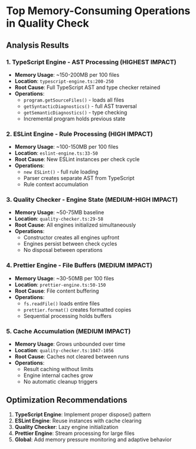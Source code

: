 # Top Memory-Consuming Operations in Quality Check

## Analysis Results

### 1. TypeScript Engine - AST Processing (HIGHEST IMPACT)

- **Memory Usage**: ~150-200MB per 100 files
- **Location**: `typescript-engine.ts:200-250`
- **Root Cause**: Full TypeScript AST and type checker retained
- **Operations**:
  - `program.getSourceFiles()` - loads all files
  - `getSyntacticDiagnostics()` - full AST traversal
  - `getSemanticDiagnostics()` - type checking
  - Incremental program holds previous state

### 2. ESLint Engine - Rule Processing (HIGH IMPACT)

- **Memory Usage**: ~100-150MB per 100 files
- **Location**: `eslint-engine.ts:33-50`
- **Root Cause**: New ESLint instances per check cycle
- **Operations**:
  - `new ESLint()` - full rule loading
  - Parser creates separate AST from TypeScript
  - Rule context accumulation

### 3. Quality Checker - Engine State (MEDIUM-HIGH IMPACT)

- **Memory Usage**: ~50-75MB baseline
- **Location**: `quality-checker.ts:29-58`
- **Root Cause**: All engines initialized simultaneously
- **Operations**:
  - Constructor creates all engines upfront
  - Engines persist between check cycles
  - No disposal between operations

### 4. Prettier Engine - File Buffers (MEDIUM IMPACT)

- **Memory Usage**: ~30-50MB per 100 files
- **Location**: `prettier-engine.ts:50-150`
- **Root Cause**: File content buffering
- **Operations**:
  - `fs.readFile()` loads entire files
  - `prettier.format()` creates formatted copies
  - Sequential processing holds buffers

### 5. Cache Accumulation (MEDIUM IMPACT)

- **Memory Usage**: Grows unbounded over time
- **Location**: `quality-checker.ts:1047-1056`
- **Root Cause**: Caches not cleared between runs
- **Operations**:
  - Result caching without limits
  - Engine internal caches grow
  - No automatic cleanup triggers

## Optimization Recommendations

1. **TypeScript Engine**: Implement proper dispose() pattern
2. **ESLint Engine**: Reuse instances with cache clearing
3. **Quality Checker**: Lazy engine initialization
4. **Prettier Engine**: Stream processing for large files
5. **Global**: Add memory pressure monitoring and adaptive behavior
